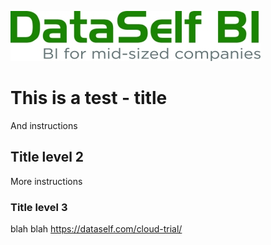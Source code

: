 ![image1](/images/DataSelf_400x80.jpg)
# This is a test - title
And instructions
## Title level 2
More instructions
### Title level 3
blah blah
https://dataself.com/cloud-trial/
